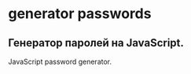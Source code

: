 # generator passwords
Генератор паролей на JavaScript.
------------------------------------------------------------------------------
JavaScript password generator.
